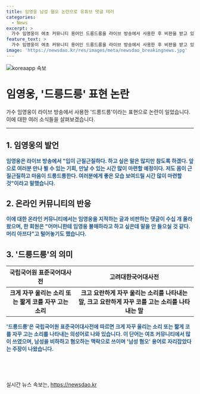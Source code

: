 ```yaml
---
title: 임영웅 남성 혐오 논란으로 유튜브 댓글 테러
categories:
  - News
excerpt: >
  가수 임영웅이 여초 커뮤니티 용어인 드릉드릉을 라이브 방송에서 사용한 후 비판을 받고 있다. 논란이 불거진 후, 온라인 커뮤니티에는 임영웅을 비판하는 글이 수십 개 올라오고, 댓글도 2000개 이상 달렸다. 비판자들은 해당 표현이 여성 혐오를 유발하는 용어로 여겨지며, 가수의 발언을 비판하고 있다. 드릉드릉은 고려대한국어대사전에서는 크고 요란하게 자꾸 울리는 소리를 나타내는 말로 정의되고 있으며, 개그우먼 김신영의 발언에서 유래되었으나, 남성 혐오의 용어로 해석되기도 한다.
feature_text: >
  가수 임영웅이 여초 커뮤니티 용어인 드릉드릉을 라이브 방송에서 사용한 후 비판을 받고 있다. 논란이 불거진 후, 온라인 커뮤니티에는 임영웅을 비판하는 글이 수십 개 올라오고, 댓글도 2000개 이상 달렸다. 비판자들은 해당 표현이 여성 혐오를 유발하는 용어로 여겨지며, 가수의 발언을 비판하고 있다. 드릉드릉은 고려대한국어대사전에서는 크고 요란하게 자꾸 울리는 소리를 나타내는 말로 정의되고 있으며, 개그우먼 김신영의 발언에서 유래되었으나, 남성 혐오의 용어로 해석되기도 한다.
image: 'https://newsdao.kr/res/images/meta/newsdao_breakingnews.jpg'
---
```


<p><img src="https://newsdao.kr/res/images/meta/newsdao_breakingnews.jpg" alt="koreaapp 속보" /></p>

<h1>임영웅, '드릉드릉' 표현 논란</h1>

<p data-ke-size="size16">가수 임영웅이 라이브 방송에서 사용한 '드릉드릉'이라는 표현으로 논란이 일었습니다. 이에 대한 여러 소식들을 살펴보겠습니다.</p>

<hr>

<h2 data-ke-size="size26">1. 임영웅의 발언</h2>

<p><b><span style="color: #1a5490;">임영웅은 라이브 방송에서 "입이 근질근질하다. 하고 싶은 말은 많지만 참도록 하겠다. 앞으로 여러분 만나 뵐 수 있는 기회, 만날 수 있는 시간 많이 마련할 예정이다. 저도 몸이 근질근질하고 마음이 드릉드릉한다. 여러분에게 좋은 모습 보여드릴 시간 많이 마련할 것"이라고 말했습니다.</span></b></p>

<h2 data-ke-size="size26">2. 온라인 커뮤니티의 반응</h2>

<p><b><span style="color: #1a5490;">이에 대한 온라인 커뮤니티에서는 임영웅을 지적하는 글과 비판하는 댓글이 수십 개 올라왔으며, 한 회원은 "어머니한테 임영웅 불매하라고 하고 싶은데 말을 안 들으실 것 같다. 머리 아프다"고 털어놓기도 했습니다.</span></b></p>

<h2 data-ke-size="size26">3. '드릉드릉'의 의미</h2>

<table>
    <thead>
        <tr>
            <th style="text-align: center; height: 17px;"><b>국립국어원 표준국어대사전</b></th>
            <th style="text-align: center; height: 17px;"><b>고려대한국어대사전</b></th>
        </tr>
    </thead>
    <tbody>
        <tr>
            <td style="text-align: center; height: 17px;"><b>크게 자꾸 울리는 소리 또는 짧게 코를 자꾸 고는 소리</b></td>
            <td style="text-align: center; height: 17px;"><b>크고 요란하게 자꾸 울리는 소리를 나타내는 말, 크고 요란하게 자꾸 코를 고는 소리를 나타내는 말</b></td>
        </tr>
    </tbody>
</table>

<p><b><span style="color: #1a5490;">'드릉드릉'은 국립국어원 표준국어대사전에 따르면 크게 자꾸 울리는 소리 또는 짧게 코를 자꾸 고는 소리를 나타내는 의성어로 나와 있습니다. 이 단어는 여초 커뮤니티에서 많이 쓰였으며, 남성을 비하하고 혐오하는 맥락으로 쓰이며 '남성 혐오' 용어로 자리잡았다는 주장이 나왔습니다.</span></b></p>

<p><br></p>

<p data-ke-size="size16">&nbsp;</p>
실시간 뉴스 속보는, <a href="https://newsdao.kr" rel="dofollow">https://newsdao.kr</a>


